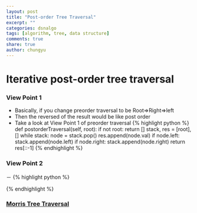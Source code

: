 ```yaml
---
layout: post
title: "Post-order Tree Traversal"
excerpt: ""
categories: dsnalgo
tags: [algorithm, tree, data structure]
comments: true
share: true
author: chungyu
---
```


# Iterative post-order tree traversal

### View Point 1
  - Basically, if you change preorder traversal to be Root=>Right=>left
  - Then the reversed of the result would be like post order
  - Take a look at View Point 1 of preorder traversal
{% highlight python %}
def postorderTraversal(self, root):
    if not root:
        return []
    stack, res = [root], []
    while stack:
        node = stack.pop()
        res.append(node.val)
        if node.left:
            stack.append(node.left)
        if node.right:
            stack.append(node.right)
    return res[::-1]
{% endhighlight %}


### View Point 2
  －
{% highlight python %}

{% endhighlight %}
### [Morris Tree Traversal](http://www.cnblogs.com/AnnieKim/archive/2013/06/15/MorrisTraversal.html)
